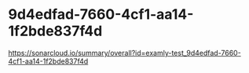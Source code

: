 # 9d4edfad-7660-4cf1-aa14-1f2bde837f4d
https://sonarcloud.io/summary/overall?id=examly-test_9d4edfad-7660-4cf1-aa14-1f2bde837f4d

